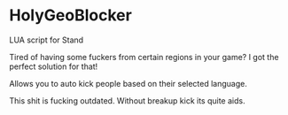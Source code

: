 # HolyGeoBlocker
LUA script for Stand

Tired of having some fuckers from certain regions in your game? I got the perfect solution for that!

Allows you to auto kick people based on their selected language.

This shit is fucking outdated. Without breakup kick its quite aids.
